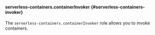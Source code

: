 #### serverless-containers.containerInvoker {#serverless-containers-invoker}

The `serverless-containers.containerInvoker` role allows you to invoke containers.
